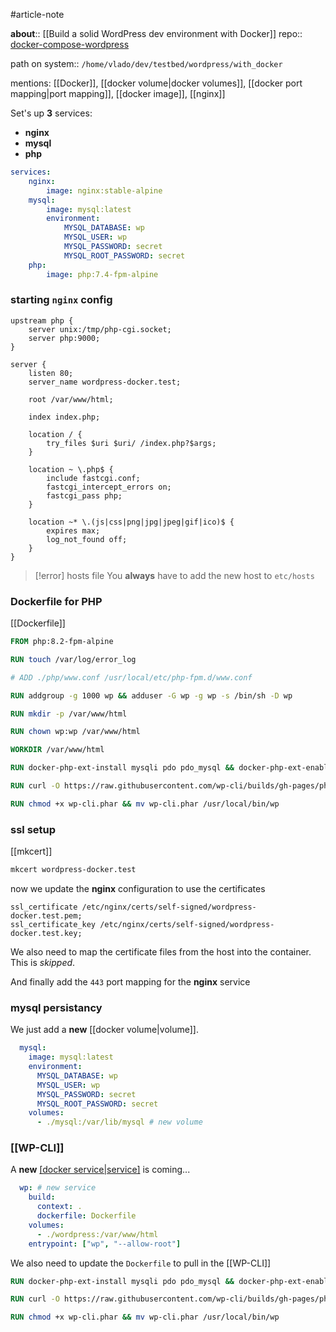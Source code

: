 #article-note 

**about**:: [[Build a solid WordPress dev environment with Docker]]
repo:: [docker-compose-wordpress](https://github.com/aschmelyun/docker-compose-wordpress/blob/main/nginx/default.conf)

path on system:: `/home/vlado/dev/testbed/wordpress/with_docker`

mentions: [[Docker]], [[docker volume|docker volumes]], [[docker port mapping|port mapping]], [[docker image]], [[nginx]]

Set's up **3** services:
- **nginx**
- **mysql**
- **php**

```yaml
services:
	nginx: 
		image: nginx:stable-alpine
	mysql:
		image: mysql:latest
		environment:
			MYSQL_DATABASE: wp
			MYSQL_USER: wp
			MYSQL_PASSWORD: secret
			MYSQL_ROOT_PASSWORD: secret
	php:
		image: php:7.4-fpm-alpine
```

### starting `nginx` config

```nginx
upstream php {
    server unix:/tmp/php-cgi.socket;
    server php:9000;
}

server {
    listen 80;
    server_name wordpress-docker.test;

    root /var/www/html;

    index index.php;

    location / {
        try_files $uri $uri/ /index.php?$args;
    }

    location ~ \.php$ {
        include fastcgi.conf;
        fastcgi_intercept_errors on;
        fastcgi_pass php;
    }

    location ~* \.(js|css|png|jpg|jpeg|gif|ico)$ {
        expires max;
        log_not_found off;
    }
}
```

> [!error] hosts file
> You **always** have to add the new host to `etc/hosts`


### Dockerfile for PHP
[[Dockerfile]]

```dockerfile
FROM php:8.2-fpm-alpine

RUN touch /var/log/error_log

# ADD ./php/www.conf /usr/local/etc/php-fpm.d/www.conf

RUN addgroup -g 1000 wp && adduser -G wp -g wp -s /bin/sh -D wp

RUN mkdir -p /var/www/html

RUN chown wp:wp /var/www/html

WORKDIR /var/www/html

RUN docker-php-ext-install mysqli pdo pdo_mysql && docker-php-ext-enable pdo_mysql

RUN curl -O https://raw.githubusercontent.com/wp-cli/builds/gh-pages/phar/wp-cli.phar

RUN chmod +x wp-cli.phar && mv wp-cli.phar /usr/local/bin/wp
```

### ssl setup
[[mkcert]]

```bash
mkcert wordpress-docker.test
```

now we update the **nginx** configuration to use the certificates

```nginx
ssl_certificate /etc/nginx/certs/self-signed/wordpress-docker.test.pem;
ssl_certificate_key /etc/nginx/certs/self-signed/wordpress-docker.test.key;
```

We also need to map the certificate files from the host into the container. This is *skipped*.

And finally add the `443` port mapping for the **nginx** service


### mysql persistancy
We just add a **new** [[docker volume|volume]].

```yaml
  mysql:
    image: mysql:latest
    environment:
      MYSQL_DATABASE: wp
      MYSQL_USER: wp
      MYSQL_PASSWORD: secret
      MYSQL_ROOT_PASSWORD: secret
    volumes:
      - ./mysql:/var/lib/mysql # new volume
```

### [[WP-CLI]]
A **new** [[docker service|service]](container) is coming...

```yaml
  wp: # new service
    build:
      context: .
      dockerfile: Dockerfile
    volumes:
      - ./wordpress:/var/www/html
    entrypoint: ["wp", "--allow-root"]
```

We also need to update the `Dockerfile` to pull in the [[WP-CLI]]

```dockerfile
RUN docker-php-ext-install mysqli pdo pdo_mysql && docker-php-ext-enable pdo_mysql

RUN curl -O https://raw.githubusercontent.com/wp-cli/builds/gh-pages/phar/wp-cli.phar

RUN chmod +x wp-cli.phar && mv wp-cli.phar /usr/local/bin/wp
```
